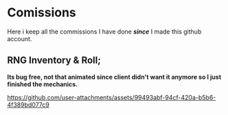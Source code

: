# Comissions

Here i keep all the commissions I have done ***since*** I made this github account.

## RNG Inventory & Roll;

**Its bug free, not that animated since client didn't want it anymore so I just finished the mechanics.**

https://github.com/user-attachments/assets/99493abf-94cf-420a-b5b6-4f389bd077c9
